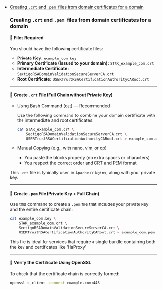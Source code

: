 
- [Creating `.crt` and `.pem `files from domain certificates for a domain](#)


    ### Creating `.crt` and `.pem `files from domain certificates for a domain
    
    #### 🔐 Files Required
    
    You should have the following certificate files:
    
    - **Private Key:** `example_com.key`
    - **Primary Certificate (Issued to your domain):** `STAR_example_com.crt`
    - **Intermediate Certificate:** `SectigoRSADomainValidationSecureServerCA.crt`
    - **Root Certificate:** `USERTrustRSACertificationAuthorityCARoot.crt`
    
    ---
    
    #### 📌 Create `.crt` File (Full Chain without Private Key)
  
    - Using Bash Command (cat) — Recommended
  
        Use the following command to combine your domain certificate with the intermediate and root certificates:
        
        ```bash
        cat STAR_example_com.crt \
            SectigoRSADomainValidationSecureServerCA.crt \
            USERTrustRSACertificationAuthorityCARoot.crt > example_com.crt
        ```
    - Manual Copying (e.g., with nano, vim, or cp)

        - You paste the blocks properly (no extra spaces or characters)
        - You respect the correct order and CRT and PEM format


    This `.crt` file is typically used in `Apache` or `Nginx`, along with your private key.
    
    ---
    
    #### 📌 Create `.pem` File (Private Key + Full Chain)
    
    Use this command to create a `.pem` file that includes your private key and the entire certificate chain:
    
    ```bash
    cat example_com.key \
        STAR_example_com.crt \
        SectigoRSADomainValidationSecureServerCA.crt \
        USERTrustRSACertificationAuthorityCARoot.crt > example_com.pem
    ```
    
    This file is ideal for services that require a single bundle containing both the key and certificates like 'HaProxy'
    
    ---
    
    #### 🧪 Verify the Certificate Using OpenSSL

    To check that the certificate chain is correctly formed:
    
    ```bash
    openssl s_client -connect example.com:443
    ```
